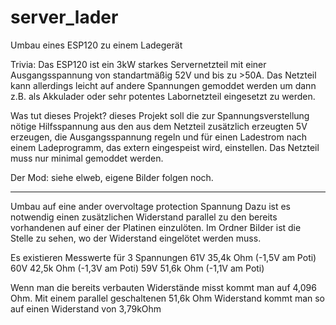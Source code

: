 server_lader
============

Umbau eines ESP120 zu einem Ladegerät

Trivia:
Das ESP120 ist ein 3kW starkes Servernetzteil mit einer Ausgangsspannung von
standartmäßig 52V und bis zu >50A. Das Netzteil kann allerdings leicht auf
andere Spannungen gemoddet werden um dann z.B. als Akkulader oder sehr potentes
Labornetzteil eingesetzt zu werden.


Was tut dieses Projekt?
dieses Projekt soll die zur Spannungsverstellung nötige Hilfsspannung aus den
aus dem Netzteil zusätzlich erzeugten 5V erzeugen, die Ausgangsspannung regeln
und für einen Ladestrom nach einem Ladeprogramm, das extern eingespeist wird,
einstellen. Das Netzteil muss nur minimal gemoddet werden.


Der Mod:
siehe elweb, eigene Bilder folgen noch.

-------------------------------------------------------------------
Umbau auf eine ander overvoltage protection Spannung
 Dazu ist es notwendig einen zusätzlichen Widerstand parallel zu den bereits vorhandenen
 auf einer der Platinen einzulöten.
 Im Ordner Bilder ist die Stelle zu sehen, wo der Widerstand eingelötet werden muss. 
 
 Es existieren Messwerte für 3 Spannungen
 61V 35,4k Ohm (-1,5V am Poti)
 60V 42,5k Ohm (-1,3V am Poti)
 59V 51,6k Ohm (-1,1V am Poti)
 
 Wenn man die bereits verbauten Widerstände misst kommt man auf 4,096 Ohm.
 Mit einem parallel geschaltenen 51,6k Ohm Widerstand kommt man so auf einen Widerstand von 3,79kOhm
 
 
 
